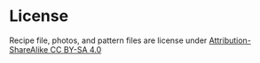 # License

Recipe file, photos, and pattern files are license under [Attribution-ShareAlike CC BY-SA 4.0](https://creativecommons.org/licenses/by-sa/4.0/)

